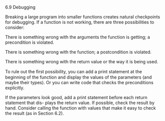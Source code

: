 6.9 Debugging

Breaking a large program into smaller functions creates natural checkpoints for debugging. If a function is not working, there are three possibilities to consider:

There is something wrong with the arguments the function is getting; a precondition is violated.

There is something wrong with the function; a postcondition is violated.

There is something wrong with the return value or the way it is being used.

To rule out the ﬁrst possibility, you can add a print statement at the beginning of the function and display the values of the parameters (and maybe their types). Or you can write code that checks the preconditions explicitly.

If the parameters look good, add a print statement before each return statement that dis- plays the return value. If possible, check the result by hand. Consider calling the function with values that make it easy to check the result (as in Section 6.2).